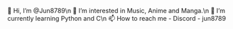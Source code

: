 👋 Hi, I’m @Jun8789\n
👀 I’m interested in Music, Anime and Manga.\n
🌱 I’m currently learning Python and C\n
📫 How to reach me - Discord - jun8789

<!---
Jun8789/Jun8789 is a ✨ special ✨ repository because its `README.md` (this file) appears on your GitHub profile.
You can click the Preview link to take a look at your changes.
--->
